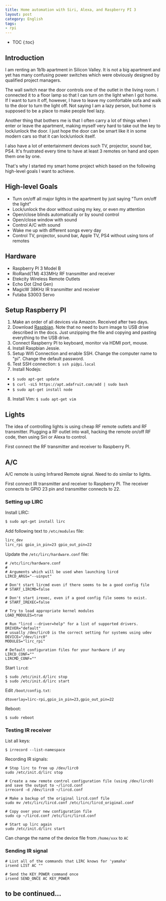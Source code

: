 ```yaml
---
title: Home automation with Siri, Alexa, and Raspberry PI 3
layout: post
category: English
tags:
- rpi
---
```


* TOC
{:toc}

## Introduction

I am renting an 1b1b apartment in Silicon Valley. It is not a big apartment and yet has many confusing power switches which were obviously designed by qualified project managers. 

The wall switch near the door controls one of the outlet in the living room. I connected it to a floor lamp so that I can turn on the light when I got home. If I want to turn it off, however, I have to leave my comfortable sofa and walk to the door to turn the light off. Not saying I am a lazy person, but home is supposed to be a place to make people feel lazy.

Another thing that bothers me is that I often carry a lot of things when I enter or leave the apartment, making myself very hard to take out the key to lock/unlock the door. I just hope the door can be smart like it in some modern cars so that it can lock/unlock itself.

I also have a lot of entertainment devices such TV, projector, sound bar, PS4. It's frustrated every time to have at least 3 remotes on hand and open them one by one.

That's why I started my smart home project which based on the following high-level goals I want to achieve.

## High-level Goals

- Turn on/off all major lights in the apartment by just saying "Turn on/off the light"
- Lock/unlock the door without using my key, or even my attention
- Open/close blinds automatically or by sound control
- Open/close window with sound
- Control A/C with sound
- Wake me up with different songs every day
- Control TV, projector, sound bar, Apple TV, PS4 without using tons of remotes

## Hardware

- Raspberry PI 3 Model B
- RioRand(TM) 433MHz RF transmitter and receiver
- Etekcity Wireless Remote Outlets
- Echo Dot (2nd Gen)
- MagicW 38KHz IR transmitter and receiver
- Futaba S3003 Servo

## Setup Raspberry PI

1. Make an order of all devices via Amazon. Received after two days.
2. Download [Raspbian](https://www.raspberrypi.org/downloads/raspbian/). Note that no need to burn image to USB drive described in the docs. Just unzipping the file and copying and pasting everything to the USB drive.
3. Connect Raspberry PI to keyboard, monitor via HDMI port, mouse.
4. Install Raspbian Jessie.
5. Setup Wifi Connection and enable SSH. Change the computer name to "pi". Change the default password.
6. Test SSH connection: `$ ssh pi@pi.local`
7. Install Nodejs: 
  - `$ sudo apt-get update`
  - `$ curl -sLS https://apt.adafruit.com/add | sudo bash`
  - `$ sudo apt-get install node`
8. Install Vim: `$ sudo apt-get vim`

## Lights

The idea of controlling lights is using cheap RF remote outlets and RF transmitter. Plugging a RF outlet into wall, hacking the remote on/off RF code, then using Siri or Alexa to control.

First connect the RF transmitter and receiver to Raspberry PI.

## A/C

A/C remote is using Infrared Remote signal. Need to do similar to lights.

First connect IR transmitter and receiver to Raspberry PI. The receiver connects to GPIO 23 pin and transmitter connects to 22.

### Setting up LIRC

Install LIRC:

```sh
$ sudo apt-get install lirc
```

Add following text to `/etc/modules` file:

```md
lirc_dev
lirc_rpi gpio_in_pin=23 gpio_out_pin=22
```

Update the `/etc/lirc/hardware.conf` file:

```
# /etc/lirc/hardware.conf
#
# Arguments which will be used when launching lircd
LIRCD_ARGS="--uinput"

# Don't start lircmd even if there seems to be a good config file
# START_LIRCMD=false

# Don't start irexec, even if a good config file seems to exist.
# START_IREXEC=false

# Try to load appropriate kernel modules
LOAD_MODULES=true

# Run "lircd --driver=help" for a list of supported drivers.
DRIVER="default"
# usually /dev/lirc0 is the correct setting for systems using udev
DEVICE="/dev/lirc0"
MODULES="lirc_rpi"

# Default configuration files for your hardware if any
LIRCD_CONF=""
LIRCMD_CONF=""
```

Start `lircd`:

```
$ sudo /etc/init.d/lirc stop
$ sudo /etc/init.d/lirc start
```

Edit `/boot/config.txt`:

```
dtoverlay=lirc-rpi,gpio_in_pin=23,gpio_out_pin=22
```

Reboot:

```
$ sudo reboot
```

### Testing IR receiver

List all keys:

```
$ irrecord --list-namespace
```

Recording IR signals:

```
# Stop lirc to free up /dev/lirc0
sudo /etc/init.d/lirc stop

# Create a new remote control configuration file (using /dev/lirc0) and save the output to ~/lircd.conf
irrecord -d /dev/lirc0 ~/lircd.conf

# Make a backup of the original lircd.conf file
sudo mv /etc/lirc/lircd.conf /etc/lirc/lircd_original.conf

# Copy over your new configuration file
sudo cp ~/lircd.conf /etc/lirc/lircd.conf

# Start up lirc again
sudo /etc/init.d/lirc start
```

Can change the name of the device file from `/home/xxx` to `AC`

### Sending IR signal

```
# List all of the commands that LIRC knows for 'yamaha'
irsend LIST AC ""

# Send the KEY_POWER command once
irsend SEND_ONCE AC KEY_POWER
```

## to be continued...

